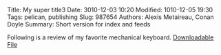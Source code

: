 Title: My super title3
Date: 3010-12-03 10:20
Modified: 1010-12-05 19:30
Tags: pelican, publishing
Slug: 987654
Authors: Alexis Metaireau, Conan Doyle
Summary: Short version for index and feeds

Following is a review of my favorite mechanical keyboard.
[Downloadable File]({attach}/assets/download/Penguins.jpg)